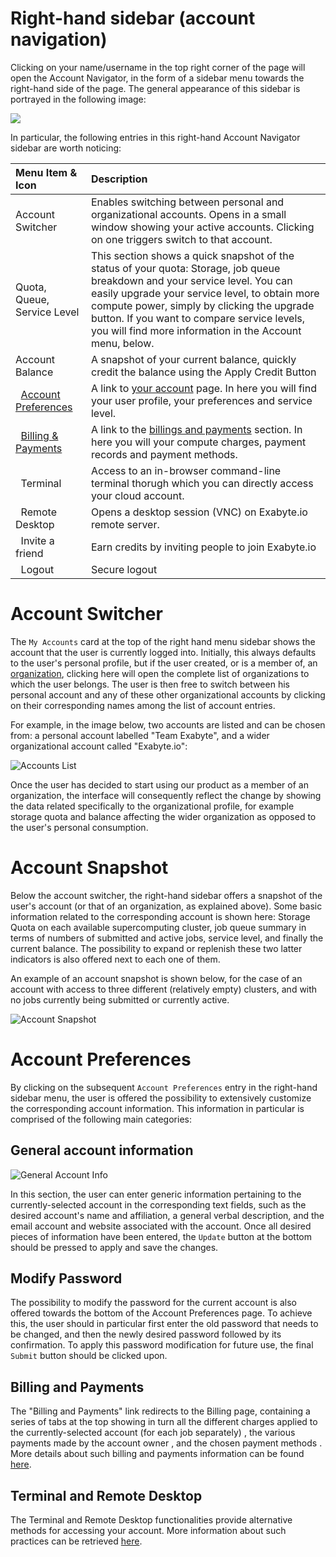 # Right-hand sidebar (account navigation)

Clicking on your name/username in the top right corner of the page will open the Account Navigator, in the form of a sidebar menu towards the right-hand side of the page. The general appearance of this sidebar is portrayed in the following image:

<img src="/images/ui-right-sidebar.png"/>

In particular, the following entries in this right-hand Account Navigator sidebar are worth noticing:

| Menu Item & Icon                                                            | Description
|:-----------------------------------------------------------------------   |:-------------
| Account Switcher                                                        | Enables switching between personal and organizational accounts. Opens in a small window showing your active accounts. Clicking on one triggers switch to that account.
| Quota, Queue, Service Level                                             | This section shows a quick snapshot of the status of your quota: Storage, job queue breakdown and your service level. You can easily upgrade your service level, to obtain more compute power, simply by clicking the upgrade button. If you want to compare service levels, you will find more information in the Account menu, below.
| Account Balance                                                         | A snapshot of your current balance, quickly credit the balance using the Apply Credit Button
| <i class="zmdi zmdi-settings"></i> &nbsp; [Account Preferences](../billing/settings-and-profile.md)                           | A link to [your account](../billing/settings-and-profile) page. In here you will find your user profile, your preferences and service level.
| <i class="zmdi zmdi-card"></i> &nbsp; [Billing & Payments](../billing/billing-and-payments.md)               | A link to the [billings and payments](../billing/billing-and-payments.md) section. In here you will your compute charges, payment records and payment methods.
| <i class="fa fa-terminal"></i> &nbsp; Terminal                                                                | Access to an in-browser command-line terminal thorugh which you can directly access your cloud account.
| <i class="fa fa-desktop"></i> &nbsp; Remote Desktop                                                          | Opens a desktop session (VNC) on Exabyte.io remote server.
| <i class="zmdi zmdi-accounts-add"></i> &nbsp; Invite a friend                                                         | Earn credits by inviting people to join Exabyte.io
| <i class="zmdi zmdi-power"></i> &nbsp; Logout                                                                  | Secure logout


# Account Switcher

The `My Accounts` card <i class="zmdi zmdi-globe-alt"></i>  at the top of the right hand menu sidebar shows the account that the user is currently logged into. Initially, this always defaults to the user's personal profile, but if the user created, or is a member of, an [organization](/organizations/overview.md), clicking here will open the complete list of organizations to which the user belongs. The user is then free to switch between his personal account and any of these other organizational accounts by clicking on their corresponding names among the list of account entries. 

For example, in the image below, two accounts are listed and can be chosen from: a personal account labelled "Team Exabyte", and a wider organizational account called "Exabyte.io":

![Accounts List](/images/accounts-list.png "Accounts List")

Once the user has decided to start using our product as a member of an organization, the interface will consequently reflect the change by showing the data related specifically to the organizational profile, for example storage quota and balance affecting the wider organization as opposed to the user's personal consumption.

# Account Snapshot

Below the account switcher, the right-hand sidebar offers a snapshot of the user's account (or that of an organization, as explained above). Some basic information related to the corresponding account is shown here: Storage Quota on each available supercomputing cluster, job queue summary in terms of numbers of submitted and active jobs, service level, and finally the current balance. The possibility to expand or replenish these two latter indicators is also offered next to each one of them.

An example of an account snapshot is shown below, for the case of an account with access to three different (relatively empty) clusters, and with no jobs currently being submitted or currently active. 

![Account Snapshot](/images/account-snapshot.png "Account Snapshot")


# Account Preferences

By clicking on the subsequent `Account Preferences` entry <i class="zmdi zmdi-settings"></i> in the right-hand sidebar menu, the user is offered the possibility to extensively customize the corresponding account information. This information in particular is comprised of the following main categories:

## General account information

![General Account Info](/images/general-account-info.png "General Account Info")

In this section, the user can enter generic information pertaining to the currently-selected account in the corresponding text fields, such as the desired account's name and affiliation, a general verbal description, and the email account and website associated with the account. Once all desired pieces of information have been entered, the `Update` button at the bottom should be pressed to apply and save the changes. 

## Modify Password

The possibility to modify the password for the current account is also offered towards the bottom of the Account Preferences page. To achieve this, the user should in particular first enter the old password that needs to be changed, and then the newly desired password followed by its confirmation. To apply this password modification for future use, the final `Submit` button should be clicked upon.


## Billing and Payments

The "Billing and Payments" link <i class="zmdi zmdi-card zmdi-hc-border"></i> redirects to the Billing page, containing a series of tabs at the top showing in turn all the different charges applied to the currently-selected account (for each job separately) <i class="zmdi zmdi-file-text zmdi-hc-border"></i>, the various payments made by the account owner <i class="zmdi zmdi-file-plus zmdi-hc-border"></i>, and the chosen payment methods <i class="zmdi zmdi-card zmdi-hc-border"></i>. More details about such billing and payments information can be found [here](/billing/billing-and-payments.md).

## Terminal and Remote Desktop

The Terminal and Remote Desktop functionalities provide alternative methods for accessing your account. More information about such practices can be retrieved [here](../cli/login.md).
